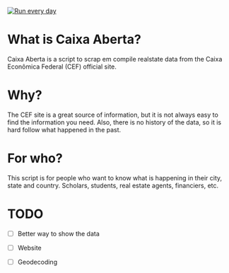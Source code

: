 [![Run every day](https://github.com/franklinbaldo/caixaaberta/actions/workflows/actions.yaml/badge.svg)](https://github.com/franklinbaldo/caixaaberta/actions/workflows/actions.yaml)

# What is Caixa Aberta?
Caixa Aberta is a script to scrap em compile realstate data from the Caixa Econômica Federal (CEF) official site.

# Why?
The CEF site is a great source of information, but it is not always easy to find the information you need.
Also, there is no history of the data, so it is hard follow what happened in the past.

# For who?
This script is for people who want to know what is happening in their city, state and country.
Scholars, students, real estate agents, financiers, etc.

# TODO
- [ ] Better way to show the data
- [ ] Website
- [ ] Geodecoding


